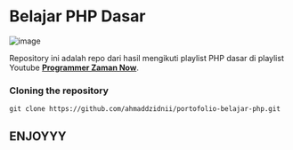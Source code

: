# Belajar PHP Dasar

![image](https://i1.sndcdn.com/artworks-2YKXPOpYQzydh26m-g4IT2Q-t500x500.jpg)


Repository ini adalah repo dari hasil mengikuti playlist PHP dasar di playlist Youtube [**Programmer Zaman Now**](https://youtu.be/TaBWhb5SPfc?si=9fGpHTkaUS4eovPg).


### Cloning the repository

```shell
git clone https://github.com/ahmaddzidnii/portofolio-belajar-php.git
```


## ENJOYYY

